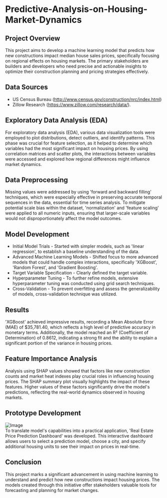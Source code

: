 # Predictive-Analysis-on-Housing-Market-Dynamics

## Project Overview
This project aims to develop a machine learning model that predicts how new constructions impact median house sales prices, specifically focusing on regional effects on housing markets. The primary stakeholders are builders and developers who need precise and actionable insights to optimize their construction planning and pricing strategies effectively. 

## Data Sources 
- US Census Bureau (http://www.census.gov/construction/nrc/index.html) 
- Zillow Research (https://www.zillow.com/research/data/).

## Exploratory Data Analysis (EDA)
For exploratory data analysis (EDA), various data visualization tools were employed to plot distributions, detect outliers, and identify patterns. This phase was crucial for feature selection, as it helped to determine which variables had the most significant impact on housing prices. By using correlation matrices and scatter plots, the interactions between variables were accessed and explored how regional differences might influence market dynamics.

## Data Preprocessing
Missing values were addressed by using 'forward and backward filling' techniques, which were especially effective in preserving accurate temporal sequences in the data, essential for time series analysis. To mitigate potential scale bias within the dataset, 'normalization' and 'feature scaling' were applied to all numeric inputs, ensuring that larger-scale variables would not disproportionately affect the model outcomes.

## Model Development
- Initial Model Trials - Started with simpler models, such as 'linear regression', to establish a baseline understanding of the data. 
- Advanced Machine Learning Models - Shifted focus to more advanced models that could handle complex interactions, specifically 'XGBoost', 'Random Forest', and 'Gradient Boosting'. 
- Target Variable Specification - Clearly defined the target variable. 
- Hyperparameter Tuning - To further refine models, extensive hyperparameter tuning was conducted using grid search techniques. 
- Cross-Validation - To prevent overfitting and assess the generalizability of models, cross-validation technique was utilized. 

## Results
'XGBoost' achieved impressive results, recording a Mean Absolute Error (MAE) of $35,781.40, which reflects a high level of predictive accuracy in monetary terms. Additionally, the model reached an R² (Coefficient of Determination) of 0.8612, indicating a strong fit and the ability to explain a significant portion of the variance in housing prices.

## Feature Importance Analysis
Analysis using SHAP values showed that factors like new construction counts and market heat indexes play crucial roles in influencing housing prices. The SHAP summary plot visually highlights the impact of these features. Higher values of these factors significantly drive the model's predictions, reflecting the real-world dynamics observed in housing markets.

## Prototype Development
![Image](https://github.com/user-attachments/assets/232bd828-4ead-4757-b667-5279153964c5)               
To translate model's capabilities into a practical application, 'Real Estate Price Prediction Dashboard' was developed. This interactive dashboard allows users to select a prediction model, choose a city, and specify additional housing units to see their impact on prices in real-time.

## Conclusion
This project marks a significant advancement in using machine learning to understand and predict how new constructions impact housing prices. The models created through this initiative offer stakeholders valuable tools for forecasting and planning for market changes.
